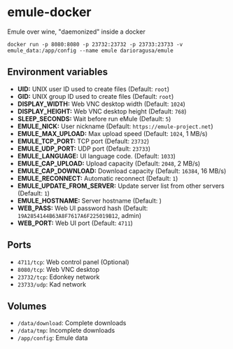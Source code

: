 # emule-docker
Emule over wine, "daemonized" inside a docker

`docker run -p 8080:8080 -p 23732:23732 -p 23733:23733 -v emule_data:/app/config --name emule darioragusa/emule`

## Environment variables

- **UID:** UNIX user ID used to create files (Default: `root`)
- **GID:** UNIX group ID used to create files (Default: `root`)
- **DISPLAY_WIDTH:** Web VNC desktop width (Default: `1024`)
- **DISPLAY_HEIGHT:** Web VNC desktop height (Default: `768`)
- **SLEEP_SECONDS:** Wait before run eMule (Default: `5`)
- **EMULE_NICK:** User nickname (Default: `https://emule-project.net`)
- **EMULE_MAX_UPLOAD:** Max upload speed (Default: `1024`, 1 MB/s)
- **EMULE_TCP_PORT:** TCP port (Default: `23732`)
- **EMULE_UDP_PORT:** UDP port (Default: `23733`)
- **EMULE_LANGUAGE:** UI language code. (Default: `1033`)
- **EMULE_CAP_UPLOAD:** Upload capacity (Default: `2048`, 2 MB/s)
- **EMULE_CAP_DOWNLOAD:** Download capacity (Default: `16384`, 16 MB/s)
- **EMULE_RECONNECT:** Automatic reconnect (Default: `1`)
- **EMULE_UPDATE_FROM_SERVER:** Update server list from other servers (Default: `1`)
- **EMULE_HOSTNAME:** Server hostname (Default: )
- **WEB_PASS:** Web UI password hash (Default: `19A2854144B63A8F7617A6F225019B12`, admin)
- **WEB_PORT:** Web UI port (Default: `4711`)

## Ports

- `4711/tcp`: Web control panel (Optional)
- `8080/tcp`: Web VNC desktop
- `23732/tcp`: Edonkey network
- `23733/udp`: Kad network

## Volumes

- `/data/download`: Complete downloads
- `/data/tmp`: Incomplete downloads
- `/app/config`: Emule data

<!--
docker build emule-docker -t darioragusa/emule:latest
docker image prune --filter="dangling=true"
docker run --rm -p 127.0.0.1:8080:8080 darioragusa/emule:latest
docker push darioragusa/emule:latest

docker build emule-docker -t darioragusa/emule:0.70b
docker image prune --filter="dangling=true"
docker run --rm -p 127.0.0.1:8080:8080 darioragusa/emule:0.70b
docker push darioragusa/emule:0.70b
-->
